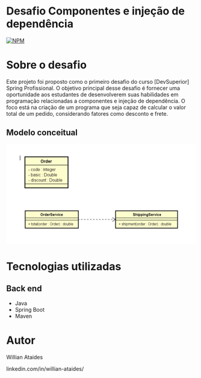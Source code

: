# Desafio Componentes e injeção de dependência
[![NPM](https://img.shields.io/npm/l/react)](https://github.com/willAtaides/desafioComponentesInjecaoDependencia/blob/main/LICENSE)

# Sobre o desafio

Este projeto foi proposto como o primeiro desafio do curso [DevSuperior] Spring Profissional. O objetivo principal desse desafio é fornecer uma oportunidade aos estudantes de desenvolverem suas habilidades em programação relacionadas a componentes e injeção de dependência. O foco está na criação de um programa que seja capaz de calcular o valor total de um pedido, considerando fatores como desconto e frete.

## Modelo conceitual
![Modelo Conceitual](https://github.com/willAtaides/desafioComponentesInjecaoDependencia/blob/main/assets/uml.png)

# Tecnologias utilizadas
## Back end
- Java
- Spring Boot
- Maven


# Autor

Willian Ataides

linkedin.com/in/willian-ataides/
